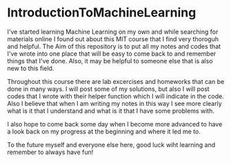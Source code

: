 # IntroductionToMachineLearning
I've started learning Machine Learning on my own and while searching for materials online I found out about this MIT course that I find very thoroguh and helpful. 
The Aim of this repository is to put all my notes and codes that I've wrote into one place that will be easy to come back to and remember things that I've done. Also, it may be helpful to someone else that is also new to this field.

Throughout this course there are lab excercises and homeworks that can be done in many ways. I will post some of my solutions, but also I will post codes that I wrote with their helper function which I will indicate in the code. Also I believe that when I am writing my notes in this way I see more clearly what is it that I understand and what is it that I have some problems with.  

I also hope to come back some day when I become more advanced to have a look back on my progress at the beginning and where it led me to.

To the future myself and everyone else here, good luck wiht learning and remember to always have fun!
